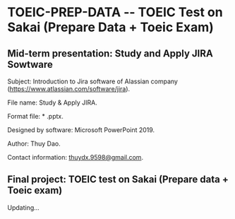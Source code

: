 # TOEIC-PREP-DATA -- TOEIC Test on Sakai (Prepare Data + Toeic Exam)

## Mid-term presentation: Study and Apply JIRA Sowtware

Subject: Introduction to Jira software of Alassian company (https://www.atlassian.com/software/jira).

File name: Study & Apply JIRA.

Format file: * .pptx.

Designed by software: Microsoft PowerPoint 2019.

Author: Thuy Dao.

Contact information: thuydx.9598@gmail.com.


## Final project: TOEIC test on Sakai (Prepare data + Toeic exam)

Updating...